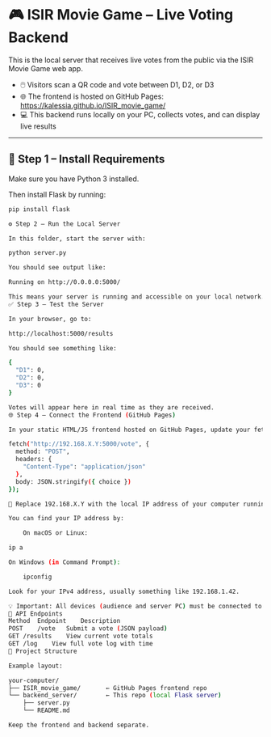 # 🎮 ISIR Movie Game – Live Voting Backend

This is the local server that receives live votes from the public via the ISIR Movie Game web app.

- 🖱️ Visitors scan a QR code and vote between D1, D2, or D3
- 🌐 The frontend is hosted on GitHub Pages: https://kalessia.github.io/ISIR_movie_game/
- 💻 This backend runs locally on your PC, collects votes, and can display live results

---

## 🚀 Step 1 – Install Requirements

Make sure you have Python 3 installed.

Then install Flask by running:

```bash
pip install flask

⚙️ Step 2 – Run the Local Server

In this folder, start the server with:

python server.py

You should see output like:

Running on http://0.0.0.0:5000/

This means your server is running and accessible on your local network.
✅ Step 3 – Test the Server

In your browser, go to:

http://localhost:5000/results

You should see something like:

{
  "D1": 0,
  "D2": 0,
  "D3": 0
}

Votes will appear here in real time as they are received.
🌐 Step 4 – Connect the Frontend (GitHub Pages)

In your static HTML/JS frontend hosted on GitHub Pages, update your fetch() call like this:

fetch("http://192.168.X.Y:5000/vote", {
  method: "POST",
  headers: {
    "Content-Type": "application/json"
  },
  body: JSON.stringify({ choice })
});

📌 Replace 192.168.X.Y with the local IP address of your computer running the server.

You can find your IP address by:

    On macOS or Linux:

ip a

On Windows (in Command Prompt):

    ipconfig

Look for your IPv4 address, usually something like 192.168.1.42.

💡 Important: All devices (audience and server PC) must be connected to the same Wi-Fi network.
📡 API Endpoints
Method	Endpoint	Description
POST	/vote	Submit a vote (JSON payload)
GET	/results	View current vote totals
GET	/log	View full vote log with time
📁 Project Structure

Example layout:

your-computer/
├── ISIR_movie_game/       ← GitHub Pages frontend repo
└── backend_server/        ← This repo (local Flask server)
    ├── server.py
    └── README.md

Keep the frontend and backend separate.